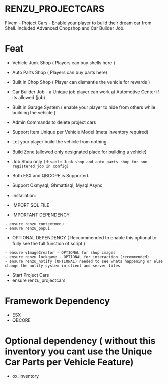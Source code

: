 # RENZU_PROJECTCARS
FIvem - Project Cars - Enable your player to build their dream car from Shell. Included Advanced Chopshop and Car Builder Job.

# Feat
- Vehicle Junk Shop ( Players can buy shells here )
- Auto Parts Shop ( Players can buy parts here)
- Built in Chop Shop ( Player can dismantle the vehicle for rewards )
- Car Builder Job - a Unique job player can work at Automotive Center if its allowed  (job)
- Built in Garage System ( enable your player to hide from others while building the vehicle )
- Admin Commands to delete project cars
- Support Item Unique per Vehicle Model (meta inventory required)
- Let your player build the vehicle from nothing.
- Build Zone (allowed only designated place for building a vehicle)
- Job Shop only `(disable Junk shop and auto parts shop for non registered job in config)`
- Both ESX and QBCORE is Supported.
- Support Oxmysql, Ghmattisql, Mysql Async



- Installation:
- IMPORT SQL FILE

- IMPORTANT DEPENDENCY
```
- ensure renzu_contextmenu
- ensure renzu_popui
```
- OPTIONAL DEPENDENCY ( Reccommended to enable this optional to fully see the full function of script )
```
- ensure vImageCreator - OPTIONAL for shop images
- ensure renzu_lockgame - OPTIONAL for interaction (recommended)
- ensure renzu_notify (OPTIONAL) needed to see whats happening or else change the notify system in client and server files
```
- Start Project Cars
- ensure renzu_projectcars

# Framework Dependency 
- ESX
- QBCORE
# Optional dependency ( without this inventory you cant use the Unique Car Parts per Vehicle Feature)
- ox_inventory
